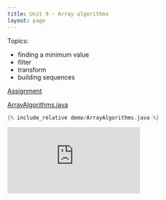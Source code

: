 ```yaml
---
title: Unit 9 - Array algorithms
layout: page
---
```


Topics:
- finding a minimum value
- filter
- transform
- building sequences

[Assignment](Unit9_Assignment)

[ArrayAlgorithms.java](demo/ArrayAlgorithms.java)

```java
{% include_relative demo/ArrayAlgorithms.java %}
```

<iframe class="video" src="https://www.youtube.com/embed/R9WWULLosTw" title="YouTube video player" frameborder="0" allow="accelerometer; autoplay; clipboard-write; encrypted-media; gyroscope; picture-in-picture" allowfullscreen></iframe>

